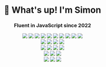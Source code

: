 <h1 align="center">👋 What's up! I'm Simon</h1>
<h3 align="center">Fluent in JavaScript since 2022</h3>
<div align="center">
  <img src="https://cdn.jsdelivr.net/gh/devicons/devicon@latest/icons/rust/rust-original.svg" />
  <img src="https://cdn.jsdelivr.net/gh/devicons/devicon@latest/icons/go/go-original-wordmark.svg" />
  <img src="https://cdn.jsdelivr.net/gh/devicons/devicon@latest/icons/csharp/csharp-original.svg" />
  <img src="https://cdn.jsdelivr.net/gh/devicons/devicon@latest/icons/typescript/typescript-original.svg" />
  <img src="https://cdn.jsdelivr.net/gh/devicons/devicon@latest/icons/javascript/javascript-original.svg" />
  <img src="https://cdn.jsdelivr.net/gh/devicons/devicon@latest/icons/python/python-original.svg" />
  <img src="https://cdn.jsdelivr.net/gh/devicons/devicon@latest/icons/c/c-original.svg" />
  <img src="https://cdn.jsdelivr.net/gh/devicons/devicon@latest/icons/solidity/solidity-original.svg" />
  <img src="https://cdn.jsdelivr.net/gh/devicons/devicon@latest/icons/java/java-original.svg" />
  <img src="https://cdn.jsdelivr.net/gh/devicons/devicon@latest/icons/php/php-original.svg" />
  </div>
<div align="center">
  <img src="https://cdn.jsdelivr.net/gh/devicons/devicon@latest/icons/html5/html5-original.svg" />
  <img src="https://cdn.jsdelivr.net/gh/devicons/devicon@latest/icons/css3/css3-original.svg" />
  <img src="https://cdn.jsdelivr.net/gh/devicons/devicon@latest/icons/tailwindcss/tailwindcss-original.svg" />
  <img src="https://cdn.jsdelivr.net/gh/devicons/devicon@latest/icons/sass/sass-original.svg" />
</div>
<div align="center">
  <img src="https://cdn.jsdelivr.net/gh/devicons/devicon@latest/icons/react/react-original.svg" />
  <img src="https://cdn.jsdelivr.net/gh/devicons/devicon@latest/icons/nextjs/nextjs-original.svg" />
  <img src="https://cdn.jsdelivr.net/gh/devicons/devicon@latest/icons/express/express-original.svg" />
  <img src="https://cdn.jsdelivr.net/gh/devicons/devicon@latest/icons/hardhat/hardhat-original.svg" />
</div>
<div align="center">
  <img src="https://cdn.jsdelivr.net/gh/devicons/devicon@latest/icons/mysql/mysql-original-wordmark.svg" />
  <img src="https://cdn.jsdelivr.net/gh/devicons/devicon@latest/icons/postgresql/postgresql-original-wordmark.svg" />
  <img src="https://cdn.jsdelivr.net/gh/devicons/devicon@latest/icons/mongodb/mongodb-original-wordmark.svg" />
</div>
<div align="center">
  <img src="https://cdn.jsdelivr.net/gh/devicons/devicon@latest/icons/apple/apple-original.svg" />
  <img src="https://cdn.jsdelivr.net/gh/devicons/devicon@latest/icons/windows8/windows8-original.svg" />
  <img src="https://cdn.jsdelivr.net/gh/devicons/devicon@latest/icons/linux/linux-original.svg" />
</div>


